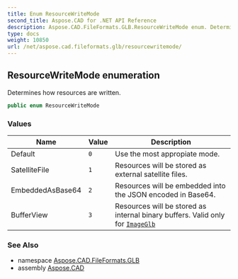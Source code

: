 ```yaml
---
title: Enum ResourceWriteMode
second_title: Aspose.CAD for .NET API Reference
description: Aspose.CAD.FileFormats.GLB.ResourceWriteMode enum. Determines how resources are written
type: docs
weight: 10850
url: /net/aspose.cad.fileformats.glb/resourcewritemode/
---
```

## ResourceWriteMode enumeration

Determines how resources are written.

```csharp
public enum ResourceWriteMode
```

### Values

| Name | Value | Description |
| --- | --- | --- |
| Default | `0` | Use the most appropiate mode. |
| SatelliteFile | `1` | Resources will be stored as external satellite files. |
| EmbeddedAsBase64 | `2` | Resources will be embedded into the JSON encoded in Base64. |
| BufferView | `3` | Resources will be stored as internal binary buffers. Valid only for [`ImageGlb`](../imageglb/) |

### See Also

* namespace [Aspose.CAD.FileFormats.GLB](../../aspose.cad.fileformats.glb/)
* assembly [Aspose.CAD](../../)


